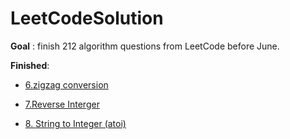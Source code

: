 # LeetCodeSolution

**Goal** : finish 212 algorithm questions from LeetCode before June.

**Finished**:

+ [6.zigzag conversion](https://github.com/niuworld/LeetCodeSolution/issues/1)

+ [7.Reverse Interger](https://github.com/niuworld/LeetCodeSolution/issues/2)
+ [8. String to Integer (atoi)](https://github.com/niuworld/LeetCodeSolution/issues/3)




